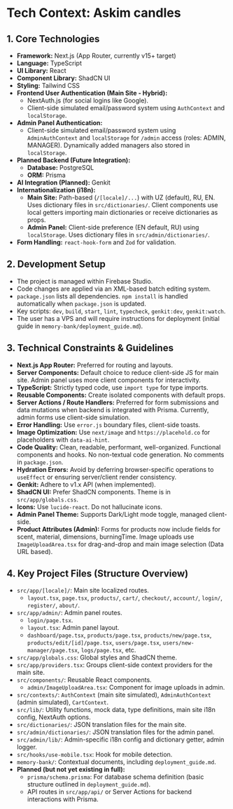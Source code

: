 
# Tech Context: Askim candles

## 1. Core Technologies

*   **Framework:** Next.js (App Router, currently v15+ target)
*   **Language:** TypeScript
*   **UI Library:** React
*   **Component Library:** ShadCN UI
*   **Styling:** Tailwind CSS
*   **Frontend User Authentication (Main Site - Hybrid):**
    *   NextAuth.js (for social logins like Google).
    *   Client-side simulated email/password system using `AuthContext` and `localStorage`.
*   **Admin Panel Authentication:**
    *   Client-side simulated email/password system using `AdminAuthContext` and `localStorage` for `/admin` access (roles: ADMIN, MANAGER). Dynamically added managers also stored in `localStorage`.
*   **Planned Backend (Future Integration):**
    *   **Database:** PostgreSQL
    *   **ORM:** Prisma
*   **AI Integration (Planned):** Genkit
*   **Internationalization (i18n):**
    *   **Main Site:** Path-based (`/[locale]/...`) with UZ (default), RU, EN. Uses dictionary files in `src/dictionaries/`. Client components use local getters importing main dictionaries or receive dictionaries as props.
    *   **Admin Panel:** Client-side preference (EN default, RU) using `localStorage`. Uses dictionary files in `src/admin/dictionaries/`.
*   **Form Handling:** `react-hook-form` and `Zod` for validation.

## 2. Development Setup

*   The project is managed within Firebase Studio.
*   Code changes are applied via an XML-based batch editing system.
*   `package.json` lists all dependencies. `npm install` is handled automatically when `package.json` is updated.
*   Key scripts: `dev`, `build`, `start`, `lint`, `typecheck`, `genkit:dev`, `genkit:watch`.
*   The user has a VPS and will require instructions for deployment (initial guide in `memory-bank/deployment_guide.md`).

## 3. Technical Constraints & Guidelines

*   **Next.js App Router:** Preferred for routing and layouts.
*   **Server Components:** Default choice to reduce client-side JS for main site. Admin panel uses more client components for interactivity.
*   **TypeScript:** Strictly typed code, use `import type` for type imports.
*   **Reusable Components:** Create isolated components with default props.
*   **Server Actions / Route Handlers:** Preferred for form submissions and data mutations when backend is integrated with Prisma. Currently, admin forms use client-side simulation.
*   **Error Handling:** Use `error.js` boundary files, client-side toasts.
*   **Image Optimization:** Use `next/image` and `https://placehold.co` for placeholders with `data-ai-hint`.
*   **Code Quality:** Clean, readable, performant, well-organized. Functional components and hooks. No non-textual code generation. No comments in `package.json`.
*   **Hydration Errors:** Avoid by deferring browser-specific operations to `useEffect` or ensuring server/client render consistency.
*   **Genkit:** Adhere to v1.x API (when implemented).
*   **ShadCN UI:** Prefer ShadCN components. Theme is in `src/app/globals.css`.
*   **Icons:** Use `lucide-react`. Do not hallucinate icons.
*   **Admin Panel Theme:** Supports Dark/Light mode toggle, managed client-side.
*   **Product Attributes (Admin):** Forms for products now include fields for scent, material, dimensions, burningTime. Image uploads use `ImageUploadArea.tsx` for drag-and-drop and main image selection (Data URL based).

## 4. Key Project Files (Structure Overview)

*   `src/app/[locale]/`: Main site localized routes.
    *   `layout.tsx`, `page.tsx`, `products/`, `cart/`, `checkout/`, `account/`, `login/`, `register/`, `about/`.
*   `src/app/admin/`: Admin panel routes.
    *   `login/page.tsx`.
    *   `layout.tsx`: Admin panel layout.
    *   `dashboard/page.tsx`, `products/page.tsx`, `products/new/page.tsx`, `products/edit/[id]/page.tsx`, `users/page.tsx`, `users/new-manager/page.tsx`, `logs/page.tsx`, etc.
*   `src/app/globals.css`: Global styles and ShadCN theme.
*   `src/app/providers.tsx`: Groups client-side context providers for the main site.
*   `src/components/`: Reusable React components.
    *   `admin/ImageUploadArea.tsx`: Component for image uploads in admin.
*   `src/contexts/`: `AuthContext` (main site simulated), `AdminAuthContext` (admin simulated), `CartContext`.
*   `src/lib/`: Utility functions, mock data, type definitions, main site i18n config, NextAuth options.
*   `src/dictionaries/`: JSON translation files for the main site.
*   `src/admin/dictionaries/`: JSON translation files for the admin panel.
*   `src/admin/lib/`: Admin-specific i18n config and dictionary getter, admin logger.
*   `src/hooks/use-mobile.tsx`: Hook for mobile detection.
*   `memory-bank/`: Contextual documents, including `deployment_guide.md`.
*   **Planned (but not yet existing in full):**
    *   `prisma/schema.prisma`: For database schema definition (basic structure outlined in `deployment_guide.md`).
    *   API routes in `src/app/api/` or Server Actions for backend interactions with Prisma.
